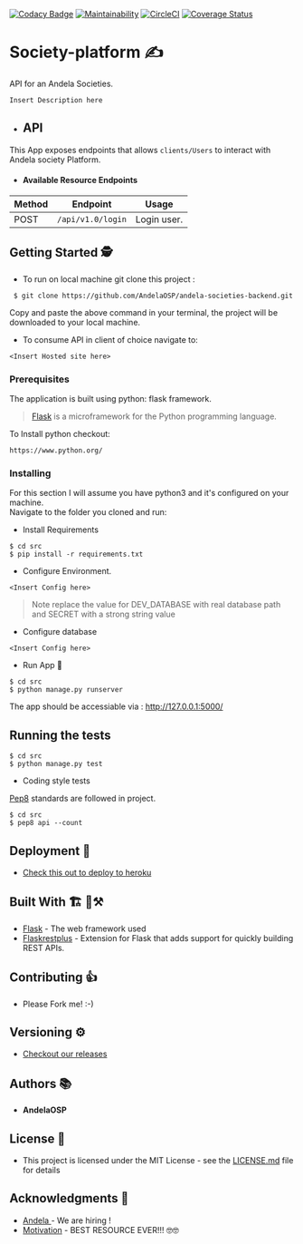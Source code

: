 [![Codacy Badge](https://api.codacy.com/project/badge/Grade/afbc8438e34a48fea86d20a953bf6998)](https://app.codacy.com/app/jonathankamau/andela-societies-backend?utm_source=github.com&utm_medium=referral&utm_content=AndelaOSP/andela-societies-backend&utm_campaign=badger)
[![Maintainability](https://api.codeclimate.com/v1/badges/f5db32ea8acc28bd7790/maintainability)](https://codeclimate.com/github/AndelaOSP/andela-societies-backend/maintainability)
[![CircleCI](https://circleci.com/gh/AndelaOSP/andela-societies-backend.svg?style=svg)](https://circleci.com/gh/AndelaOSP/andela-societies-backend)
[![Coverage Status](https://coveralls.io/repos/github/AndelaOSP/andela-societies-backend/badge.svg)](https://coveralls.io/github/AndelaOSP/andela-societies-backend)

# Society-platform ✍
API for an Andela Societies.

```Insert Description here```

- ## API
This App exposes endpoints that allows ```clients/Users``` to interact with Andela society Platform.

- #### Available Resource Endpoints

|Method | Endpoint | Usage |
| ---- | ---- | --------------- |
|POST| `/api/v1.0/login` | Login user.|


## Getting Started 🕵
- To run on local machine git clone this project :
```
 $ git clone https://github.com/AndelaOSP/andela-societies-backend.git
 ```

 Copy and paste the above command in your terminal, the project will be downloaded to your local machine.

- To consume API in client of choice navigate to:
 ```
 <Insert Hosted site here>
 ```

### Prerequisites
The application is built using python: flask framework.
>[Flask](http://flask.pocoo.org/) is a microframework for the Python programming language.


To Install python checkout:
```
https://www.python.org/
```


### Installing
For this section I will assume you have python3 and it's configured on your machine. </br>
Navigate to the folder you cloned and run: </br>

- Install Requirements
```
$ cd src
$ pip install -r requirements.txt
```

- Configure Environment.
```
<Insert Config here>
```
> Note replace the value for DEV_DATABASE with real database path and SECRET with a strong string value


- Configure database
```
<Insert Config here>
```

- Run App 🏃
```
$ cd src
$ python manage.py runserver
```
The app should be accessiable via : http://127.0.0.1:5000/



## Running the tests

```
$ cd src
$ python manage.py test
```

- Coding style tests

[Pep8](https://www.python.org/dev/peps/pep-0008/) standards are followed in project.

```
$ cd src
$ pep8 api --count

```

## Deployment 🚀

- [Check this out to deploy to heroku](https://devcenter.heroku.com/articles/getting-started-with-python#introduction)

## Built With  🏗 🔨⚒

* [Flask](http://flask.pocoo.org/) - The web framework used
* [Flaskrestplus](https://flask-restplus.readthedocs.io/en/stable/) - Extension for Flask that adds support for quickly building REST APIs.

## Contributing 👍

- Please Fork me! :-)

## Versioning ⚙

- [Checkout our releases](https://github.com/AndelaOSP/andela-societies-backend/releases)

## Authors 📚

* **AndelaOSP**


## License 🤝

- This project is licensed under the MIT License - see the [LICENSE.md](LICENSE.md) file for details

## Acknowledgments 🙏

* [Andela ](https://andela.com/) - We are hiring !
* [Motivation](https://www.youtube.com/watch?v=dQw4w9WgXcQ) - BEST RESOURCE EVER!!! 🤓🤓
